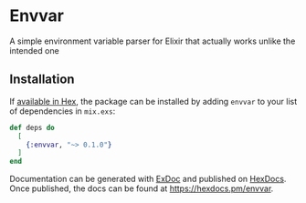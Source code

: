 # Envvar

A simple environment variable parser for Elixir that actually works unlike the intended one

## Installation

If [available in Hex](https://hex.pm/docs/publish), the package can be installed
by adding `envvar` to your list of dependencies in `mix.exs`:

```elixir
def deps do
  [
    {:envvar, "~> 0.1.0"}
  ]
end
```

Documentation can be generated with [ExDoc](https://github.com/elixir-lang/ex_doc)
and published on [HexDocs](https://hexdocs.pm). Once published, the docs can
be found at <https://hexdocs.pm/envvar>.

